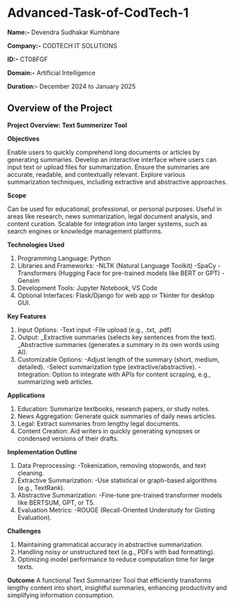 # Advanced-Task-of-CodTech-1

**Name:-** Devendra Sudhakar Kumbhare

**Company:-** CODTECH IT SOLUTIONS 

**ID:-** CT08FGF

**Domain:-** Artificial Intelligence 

**Duration:-** December 2024 to January 2025

## Overview of the Project
**Project Overview: Text Summerizer Tool**

**Objectives**

Enable users to quickly comprehend long documents or articles by generating summaries.
Develop an interactive interface where users can input text or upload files for summarization.
Ensure the summaries are accurate, readable, and contextually relevant.
Explore various summarization techniques, including extractive and abstractive approaches.

**Scope**

Can be used for educational, professional, or personal purposes.
Useful in areas like research, news summarization, legal document analysis, and content curation.
Scalable for integration into larger systems, such as search engines or knowledge management platforms.

**Technologies Used**
1) Programming Language: Python
2) Libraries and Frameworks:
-NLTK (Natural Language Toolkit)
-SpaCy
-Transformers (Hugging Face for pre-trained models like BERT or GPT)
-Gensim
3) Development Tools: Jupyter Notebook, VS Code
4) Optional Interfaces: Flask/Django for web app or Tkinter for desktop GUI.

**Key Features**
1) Input Options:
-Text input
-File upload (e.g., .txt, .pdf)
2) Output:
_Extractive summaries (selects key sentences from the text).
_Abstractive summaries (generates a summary in its own words using AI).
3) Customizable Options:
-Adjust length of the summary (short, medium, detailed).
-Select summarization type (extractive/abstractive).
-Integration: Option to integrate with APIs for content scraping, e.g., summarizing web articles.

**Applications**
1) Education: Summarize textbooks, research papers, or study notes.
2) News Aggregation: Generate quick summaries of daily news articles.
3) Legal: Extract summaries from lengthy legal documents.
4) Content Creation: Aid writers in quickly generating synopses or condensed versions of their drafts.

**Implementation Outline**
1) Data Preprocessing:
-Tokenization, removing stopwords, and text cleaning.
2) Extractive Summarization:
-Use statistical or graph-based algorithms (e.g., TextRank).
3) Abstractive Summarization:
-Fine-tune pre-trained transformer models like BERTSUM, GPT, or T5.
4) Evaluation Metrics:
-ROUGE (Recall-Oriented Understudy for Gisting Evaluation).

**Challenges**
1) Maintaining grammatical accuracy in abstractive summarization.
2) Handling noisy or unstructured text (e.g., PDFs with bad formatting).
3) Optimizing model performance to reduce computation time for large texts.

**Outcome**
A functional Text Summarizer Tool that efficiently transforms lengthy content into short, insightful summaries, enhancing productivity and simplifying information consumption.

